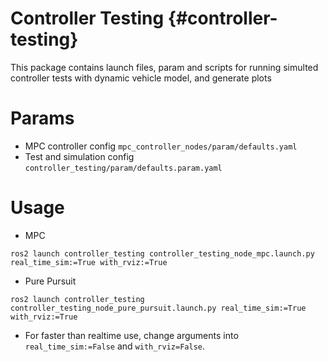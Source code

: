 Controller Testing {#controller-testing}
=============
This package contains launch files, param and scripts for
running simulted controller tests with dynamic vehicle model, and generate plots



# Params

* MPC controller config
`mpc_controller_nodes/param/defaults.yaml`
* Test and simulation config
`controller_testing/param/defaults.param.yaml`

# Usage
- MPC
```
ros2 launch controller_testing controller_testing_node_mpc.launch.py real_time_sim:=True with_rviz:=True
```

-  Pure Pursuit
```
ros2 launch controller_testing controller_testing_node_pure_pursuit.launch.py real_time_sim:=True with_rviz:=True
```

* For faster than realtime use, change arguments into `real_time_sim:=False` and `with_rviz=False`.
